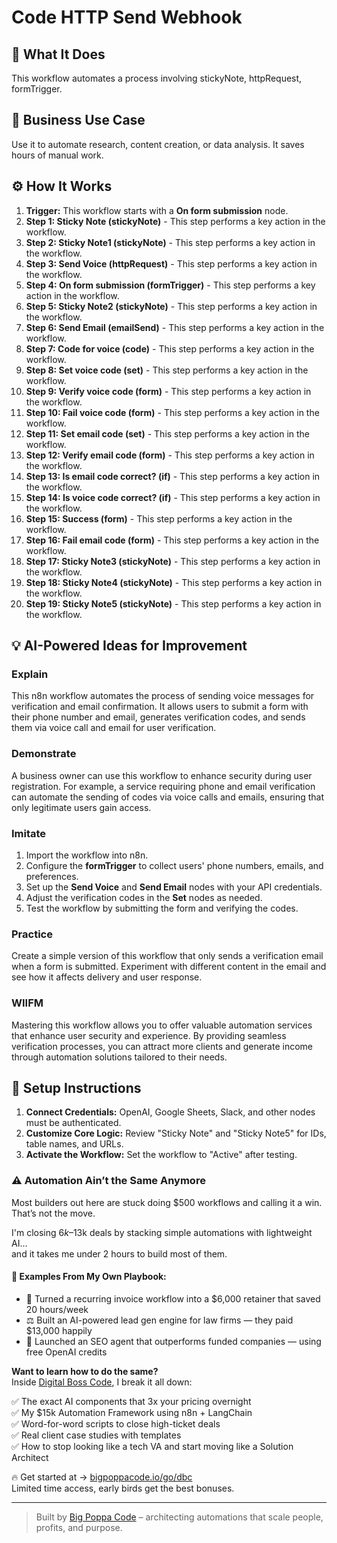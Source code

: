 # Code HTTP Send Webhook

## 🚀 What It Does
This workflow automates a process involving stickyNote, httpRequest, formTrigger.

## 💼 Business Use Case
Use it to automate research, content creation, or data analysis. It saves hours of manual work.

## ⚙️ How It Works
1.  **Trigger:** This workflow starts with a **On form submission** node.
2. **Step 1: Sticky Note (stickyNote)** - This step performs a key action in the workflow.
3. **Step 2: Sticky Note1 (stickyNote)** - This step performs a key action in the workflow.
4. **Step 3: Send Voice (httpRequest)** - This step performs a key action in the workflow.
5. **Step 4: On form submission (formTrigger)** - This step performs a key action in the workflow.
6. **Step 5: Sticky Note2 (stickyNote)** - This step performs a key action in the workflow.
7. **Step 6: Send Email (emailSend)** - This step performs a key action in the workflow.
8. **Step 7: Code for voice (code)** - This step performs a key action in the workflow.
9. **Step 8: Set voice code (set)** - This step performs a key action in the workflow.
10. **Step 9: Verify voice code (form)** - This step performs a key action in the workflow.
11. **Step 10: Fail voice code (form)** - This step performs a key action in the workflow.
12. **Step 11: Set email code (set)** - This step performs a key action in the workflow.
13. **Step 12: Verify email code (form)** - This step performs a key action in the workflow.
14. **Step 13: Is email code correct? (if)** - This step performs a key action in the workflow.
15. **Step 14: Is voice code correct? (if)** - This step performs a key action in the workflow.
16. **Step 15: Success (form)** - This step performs a key action in the workflow.
17. **Step 16: Fail email code (form)** - This step performs a key action in the workflow.
18. **Step 17: Sticky Note3 (stickyNote)** - This step performs a key action in the workflow.
19. **Step 18: Sticky Note4 (stickyNote)** - This step performs a key action in the workflow.
20. **Step 19: Sticky Note5 (stickyNote)** - This step performs a key action in the workflow.

## 💡 AI-Powered Ideas for Improvement
### Explain
This n8n workflow automates the process of sending voice messages for verification and email confirmation. It allows users to submit a form with their phone number and email, generates verification codes, and sends them via voice call and email for user verification.

### Demonstrate
A business owner can use this workflow to enhance security during user registration. For example, a service requiring phone and email verification can automate the sending of codes via voice calls and emails, ensuring that only legitimate users gain access.

### Imitate
1. Import the workflow into n8n.
2. Configure the **formTrigger** to collect users' phone numbers, emails, and preferences.
3. Set up the **Send Voice** and **Send Email** nodes with your API credentials.
4. Adjust the verification codes in the **Set** nodes as needed.
5. Test the workflow by submitting the form and verifying the codes.

### Practice
Create a simple version of this workflow that only sends a verification email when a form is submitted. Experiment with different content in the email and see how it affects delivery and user response.

### WIIFM
Mastering this workflow allows you to offer valuable automation services that enhance user security and experience. By providing seamless verification processes, you can attract more clients and generate income through automation solutions tailored to their needs.

## 🔧 Setup Instructions
1. **Connect Credentials:** OpenAI, Google Sheets, Slack, and other nodes must be authenticated.
2. **Customize Core Logic:** Review "Sticky Note" and "Sticky Note5" for IDs, table names, and URLs.
3. **Activate the Workflow:** Set the workflow to "Active" after testing.

### ⚠️ Automation Ain’t the Same Anymore

Most builders out here are stuck doing $500 workflows and calling it a win.  
That’s not the move.  

I'm closing $6k–$13k deals by stacking simple automations with lightweight AI...  
and it takes me under 2 hours to build most of them.

#### 🧠 Examples From My Own Playbook:
- 🔁 Turned a recurring invoice workflow into a $6,000 retainer that saved 20 hours/week  
- ⚖️ Built an AI-powered lead gen engine for law firms — they paid $13,000 happily  
- 🚀 Launched an SEO agent that outperforms funded companies — using free OpenAI credits  

**Want to learn how to do the same?**  
Inside [Digital Boss Code](https://bigpoppacode.io/go/dbc), I break it all down:

✅ The exact AI components that 3x your pricing overnight  
✅ My $15k Automation Framework using n8n + LangChain  
✅ Word-for-word scripts to close high-ticket deals  
✅ Real client case studies with templates  
✅ How to stop looking like a tech VA and start moving like a Solution Architect  

🔥 Get started at → [bigpoppacode.io/go/dbc](https://bigpoppacode.io/go/dbc)  
Limited time access, early birds get the best bonuses.

---
> Built by [Big Poppa Code](https://bigpoppacode.io) – architecting automations that scale people, profits, and purpose.
